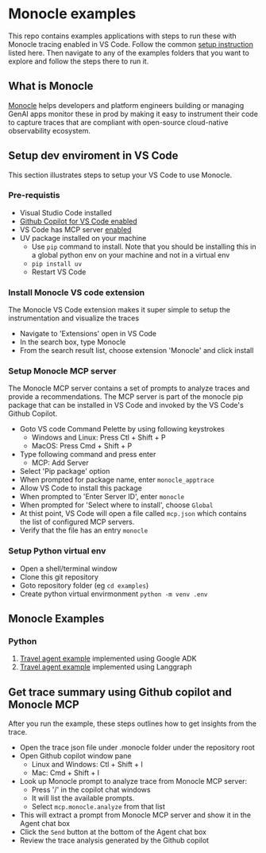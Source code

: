 # Monocle examples

This repo contains examples applications with steps to run these with Monocle tracing enabled in VS Code. Follow the common [setup instruction](#setup-dev-enviroment-in-vs-code) listed here. Then navigate to any of the examples folders that you want to explore and follow the steps there to run it.

## What is Monocle
[Monocle](https://monocle2ai.org) helps developers and platform engineers building or managing GenAI apps monitor these in prod by making it easy to instrument their code to capture traces that are compliant with open-source cloud-native observability ecosystem.

## Setup dev enviroment in VS Code
This section illustrates steps to setup your VS Code to use Monocle.
### Pre-requistis
- Visual Studio Code installed
- [Github Copilot for VS Code enabled](https://code.visualstudio.com/docs/copilot/setup)
- VS Code has MCP server [enabled](https://code.visualstudio.com/docs/copilot/customization/mcp-servers#_enable-mcp-support-in-vs-code)
- UV package installed on your machine
  - Use `pip` command to install. Note that you should be installing this in a global python env on your machine and not in a virtual env
  - ```pip install uv```
  - Restart VS Code

### Install Monocle VS code extension
The Monocle VS Code extension makes it super simple to setup the instrumentation and visualize the traces

- Navigate to 'Extensions' open in VS Code
- In the search box, type Monocle
- From the search result list, choose extension 'Monocle' and click install

### Setup Monocle MCP server
The Monocle MCP server contains a set of prompts to analyze traces and provide a recommendations. The MCP server is part of the monocle pip package that can be installed in VS Code and invoked by the VS Code's Github Copilot.
- Goto VS code Command Pelette by using following keystrokes
  - Windows and Linux: Press Ctl + Shift + P
  - MacOS: Press Cmd + Shift + P
- Type following command and press enter
  - MCP: Add Server
- Select 'Pip package' option
- When prompted for package name, enter `monocle_apptrace`
- Allow VS Code to install this package
- When prompted to 'Enter Server ID', enter `monocle`
- When prompted for 'Select where to install', choose `Global`
- At thist point, VS Code will open a file called ```mcp.json``` which contains the list of configured MCP servers.
- Verify that the file has an entry `monocle`

### Setup Python virtual env
- Open a shell/terminal window
- Clone this git repository
- Goto repository folder (eg ```cd examples```)
- Create python virtual envirmonment
```python -m venv .env```

## Monocle Examples
### Python
1. [Travel agent example](./python/adk-travel-agent/) implemented using Google ADK
2. [Travel agent example](./python/lg-travel-agent/) implemented using Langgraph

## Get trace summary using Github copilot and Monocle MCP
After you run the example, these steps outlines how to get insights from the trace.
- Open the trace json file under .monocle folder under the repository root
- Open Github copilot window pane
  - Linux and Windows: Ctl + Shift + I
  - Mac: Cmd + Shift + I
- Look up Monocle prompt to analyze trace from Monocle MCP server:
  - Press '/' in the copilot chat windows
  - It will list the available prompts.
  - Select `mcp.monocle.analyze` from that list
- This will extract a prompt from Monocle MCP server and show it in the Agent chat box
- Click the `Send` button at the bottom of the Agent chat box
- Review the trace analysis generated by the Github copilot
